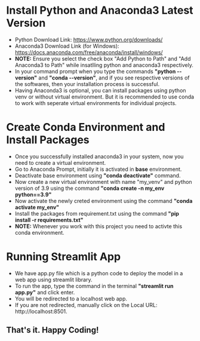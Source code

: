 # Install Python and Anaconda3 Latest Version
- Python Download Link: https://www.python.org/downloads/
- Anaconda3 Download Link (for Windows): https://docs.anaconda.com/free/anaconda/install/windows/ 
- **NOTE:** Ensure you select the check box "Add Python to Path" and "Add Anaconda3 to Path" while insatlling python and anaconda3 respectively.
- In your command prompt when you type the commands **"python --version"** and **"conda --version"**, and if you see respective versions of the softwares, then your installation process is successful.
- Having Anaconda3 is optional, you can install packages using python venv or without virtual environment. But it is recommended to use conda to work with seperate virtual environments for individual projects.

# Create Conda Environment and Install Packages
- Once you successfully installed anaconda3 in your system, now you need to create a virtual environment.
- Go to Anaconda Prompt, initially it is activated in **base** environment.
- Deactivate base environment using **"conda deactivate"** command.
- Now create a new virtual environment with name "my_venv" and python version of 3.9 using the command **"conda create -n my_env python==3.9"**
- Now activate the newly creted environment using the command **"conda activate my_env"**
- Install the packages from requirement.txt using the command **"pip install -r requirements.txt"**
- **NOTE:** Whenever you work with this project you need to activte this conda environment.

# Running Streamlit App
- We have app.py file which is a python code to deploy the model in a web app using streamlit library.
- To run the app, type the command in the terminal **"streamlit run app.py"** and click enter.
- You will be redirected to a localhost web app.
- If you are not redirected, manually click on the Local URL: http://localhost:8501.

## That's it. Happy Coding!
